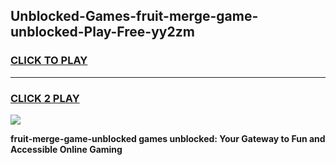 
## Unblocked-Games-fruit-merge-game-unblocked-Play-Free-yy2zm
<h3>
<a href="https://premium76.site?title=fruit-merge-game-unblocked&ref=10A">CLICK TO PLAY</a></h3>
<hr>

<h3>
<a href="https://premium76.site?title=fruit-merge-game-unblocked&ref=10A">CLICK 2 PLAY</a>
  
</h3>

<a href="https://premium76.site?title=fruit-merge-game-unblocked&ref=10A"><img src="https://clearcache.store/games.png"></a>


**fruit-merge-game-unblocked games unblocked: Your Gateway to Fun and Accessible Online Gaming**
